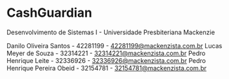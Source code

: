 # CashGuardian

Desenvolvimento de Sistemas  I - Universidade Presbiteriana Mackenzie

Danilo Oliveira Santos - 42281199 - 42281199@mackenzista.com.br
Lucas Meyer de Souza - 32314221 - 32314221@mackenzista.com.br
Pedro Henrique Leite - 32336926 - 32336926@mackenzista.com.br
Pedro Henrique Pereira Obeid - 32154781 - 32154781@mackenzista.com.br
